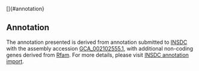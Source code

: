 []{#annotation}

Annotation
----------

The annotation presented is derived from annotation submitted to
[INSDC](http://www.insdc.org) with the assembly accession
[GCA\_002102555.1](http://www.ebi.ac.uk/ena/data/view/GCA_002102555.1),
with additional non-coding genes derived from
[Rfam](http://rfam.xfam.org/). For more details, please visit [INSDC
annotation
import](http://ensemblgenomes.org/info/data/insdc_annotation).
